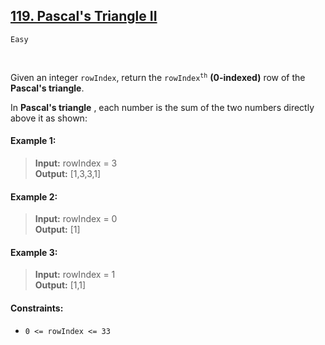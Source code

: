 ## [119. Pascal's Triangle II](https://leetcode.com/problems/pascals-triangle-ii/description/)
<code>Easy</code>

<br>

Given an integer <code>rowIndex</code>, return the <code>rowIndex<sup>th</sup></code> __(0-indexed)__ row of the __Pascal's triangle__.

In __Pascal's triangle__ , each number is the sum of the two numbers directly above it as shown:
<br>

#### Example 1:

> __Input:__  rowIndex = 3  
> __Output:__ [1,3,3,1]  
#### Example 2:

> __Input:__  rowIndex = 0  
> __Output:__ [1]  
#### Example 3:

> __Input:__  rowIndex = 1  
> __Output:__ [1,1]  
 
#### Constraints:

- <code>0 <= rowIndex <= 33</code>
